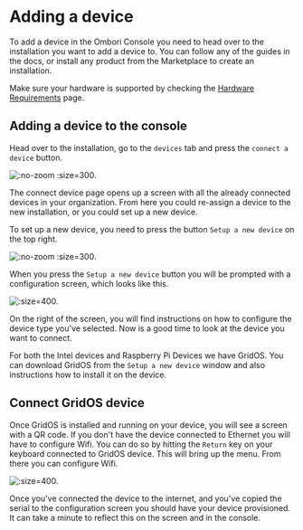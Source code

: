 # Adding a device
To add a device in the Ombori Console you need to head over to the installation you want to add a device to. You can follow any of the guides in the docs, or install any product from the Marketplace to create an installation.

Make sure your hardware is supported by checking the [Hardware Requirements](/concepts/hardware-requirements) page.

## Adding a device to the console

Head over to the installation, go to the `devices` tab and press the `connect a device` button.

![](/assets/connect-device.png ":no-zoom :size=300").

The connect device page opens up a screen with all the already connected devices in your organization. From here you could re-assign a device to the new installation, or you could set up a new device. 

To set up a new device, you need to press the button `Setup a new device` on the top right.

![](/assets/setup-new-device.png ":no-zoom :size=300").

When you press the `Setup a new device` button you will be prompted with a configuration screen, which looks like this.

![](/assets/configure-device.png ":size=400").

On the right of the screen, you will find instructions on how to configure the device type you've selected. Now is a good time to look at the device you want to connect. 

For both the Intel devices and Raspberry Pi Devices we have GridOS. You can download GridOS from the `Setup a new device` window and also instructions how to install it on the device. 

## Connect GridOS device
Once GridOS is installed and running on your device, you will see a screen with a QR code. If you don't have the device connected to Ethernet you will have to configure Wifi. You can do so by hitting the `Return` key on your keyboard connected to GridOS device. This will bring up the menu. From there you can configure Wifi. 

![](/assets/gridos-menu.png ":size=400").

Once you've connected the device to the internet, and you've copied the serial to the configuration screen you should have your device provisioned. It can take a minute to reflect this on the screen and in the console.